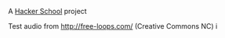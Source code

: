 
A [Hacker School](http://hackerschool.com) project

Test audio from http://free-loops.com/ (Creative Commons NC)
i
